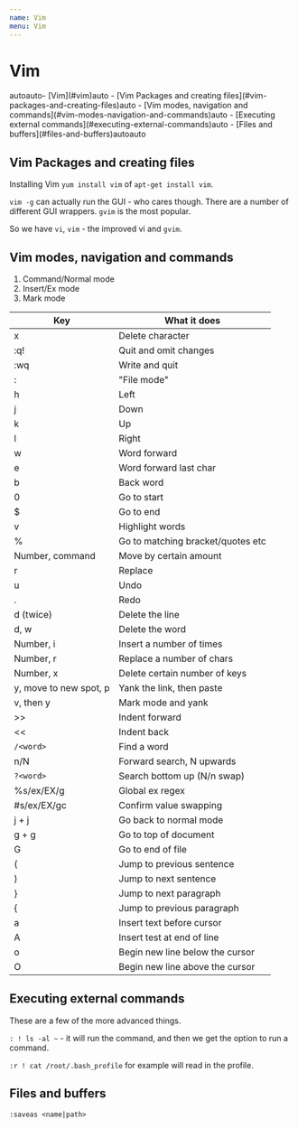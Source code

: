 ```yaml
---
name: Vim
menu: Vim 
---
```

# Vim

<!-- TOC -->autoauto- [Vim](#vim)auto    - [Vim Packages and creating files](#vim-packages-and-creating-files)auto    - [Vim modes, navigation and commands](#vim-modes-navigation-and-commands)auto    - [Executing external commands](#executing-external-commands)auto    - [Files and buffers](#files-and-buffers)autoauto<!-- /TOC -->

## Vim Packages and creating files

Installing Vim `yum install vim` of `apt-get install vim`.

`vim -g` can actually run the GUI - who cares though. There are a number of different GUI wrappers. `gvim` is the most popular.

So we have `vi`, `vim` - the improved vi and `gvim`.

## Vim modes, navigation and commands

1.  Command/Normal mode
2.  Insert/Ex mode
3.  Mark mode

| Key                    | What it does                      |
| ---------------------- | --------------------------------- |
| x                      | Delete character                  |
| :q!                    | Quit and omit changes             |
| :wq                    | Write and quit                    |
| :                      | "File mode"                       |
| h                      | Left                              |
| j                      | Down                              |
| k                      | Up                                |
| l                      | Right                             |
| w                      | Word forward                      |
| e                      | Word forward last char            |
| b                      | Back word                         |
| 0                      | Go to start                       |
| $                      | Go to end                         |
| v                      | Highlight words                   |
| %                      | Go to matching bracket/quotes etc |
| Number, command        | Move by certain amount            |
| r                      | Replace                           |
| u                      | Undo                              |
| .                      | Redo                              |
| d (twice)              | Delete the line                   |
| d, w                   | Delete the word                   |
| Number, i              | Insert a number of times          |
| Number, r              | Replace a number of chars         |
| Number, x              | Delete certain number of keys     |
| y, move to new spot, p | Yank the link, then paste         |
| v, then y              | Mark mode and yank                |
| >>                     | Indent forward                    |
| <<                     | Indent back                       |
| `/<word>`              | Find a word                       |
| n/N                    | Forward search, N upwards         |
| `?<word>`              | Search bottom up (N/n swap)       |
| %s/ex/EX/g             | Global ex regex                   |
| #s/ex/EX/gc            | Confirm value swapping            |
| j + j                  | Go back to normal mode            |
| g + g                  | Go to top of document             |
| G                      | Go to end of file                 |
| (                      | Jump to previous sentence         |
| )                      | Jump to next sentence             |
| }                      | Jump to next paragraph            |
| {                      | Jump to previous paragraph        |
| a                      | Insert text before cursor         |
| A                      | Insert test at end of line        |
| o                      | Begin new line below the cursor   |
| O                      | Begin new line above the cursor   |

## Executing external commands

These are a few of the more advanced things.

`: ! ls -al ~` - it will run the command, and then we get the option to run a command.

`:r ! cat /root/.bash_profile` for example will read in the profile.

## Files and buffers

`:saveas <name|path>`
